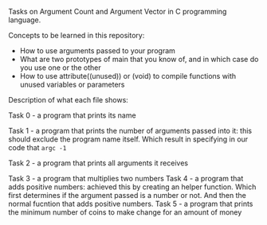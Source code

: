 Tasks on Argument Count and Argument Vector in C programming language.

Concepts to be learned in this repository:

- How to use arguments passed to your program
- What are two prototypes of main that you know of, and in which case do you use one or the other
- How to use attribute((unused)) or (void) to compile functions with unused variables or parameters

Description of what each file shows:

Task 0 - a program that prints its name

Task 1 - a program that prints the number of arguments passed into it: this should exclude the program name itself. Which result in specifying in our code that ```argc -1```

Task 2 - a program that prints all arguments it receives

Task 3 - a program that multiplies two numbers
Task 4 - a program that adds positive numbers: achieved this by creating an helper function. Which first determines if the argument passed is a number or not. And then the normal fucntion that adds positive numbers.
Task 5 - a program that prints the minimum number of coins to make change for an amount of money
